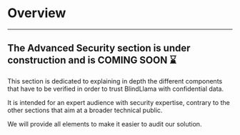 # Overview
________________________________________________________

## The Advanced Security section is **under construction** and is COMING SOON ⌛ 

This section is dedicated to explaining in depth the different components that have to be verified in order to trust BlindLlama with confidential data.

It is intended for an expert audience with security expertise, contrary to the other sections that aim at a broader technical public.

We will provide all elements to make it easier to audit our solution.